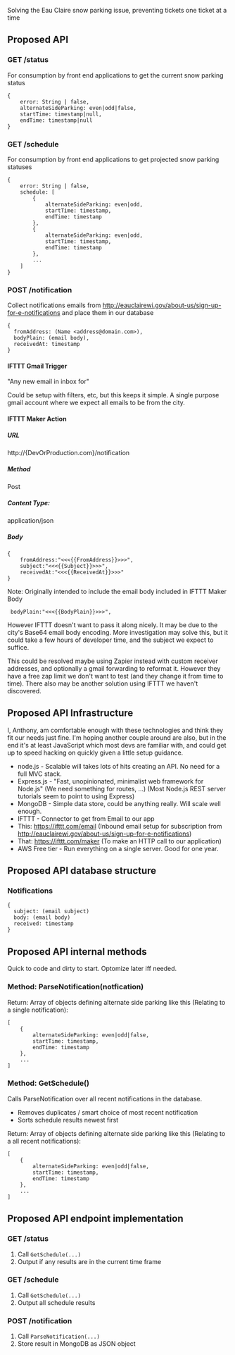 Solving the Eau Claire snow parking issue, preventing tickets one ticket at a time

## Proposed API

### GET /status

For consumption by front end applications to get the current snow parking status

```
{
	error: String | false,
	alternateSideParking: even|odd|false,
	startTime: timestamp|null,
	endTime: timestamp|null
}
```

### GET /schedule

For consumption by front end applications to get projected snow parking statuses

```
{
	error: String | false,
	schedule: [
		{
			alternateSideParking: even|odd,
			startTime: timestamp,
			endTime: timestamp
		},
		{
			alternateSideParking: even|odd,
			startTime: timestamp,
			endTime: timestamp
		},
		...
	]
}
```

### POST /notification

Collect notifications emails from http://eauclairewi.gov/about-us/sign-up-for-e-notifications and place them in our database

```
{
  fromAddress: (Name <address@domain.com>),
  bodyPlain: (email body),
  receivedAt: timestamp
}
```
#### IFTTT Gmail Trigger

"Any new email in inbox for"

Could be setup with filters, etc, but this keeps it simple.  A single purpose gmail account where we expect all emails to be from the city.

#### IFTTT Maker Action

##### URL

http://{DevOrProduction.com}/notification

##### Method

Post

##### Content Type:

application/json

##### Body
```
{
    fromAddress:"<<<{{FromAddress}}>>>",
    subject:"<<<{{Subject}}>>>",
    receivedAt:"<<<{{ReceivedAt}}>>>"
}
```

Note: Originally intended to include the email body included in IFTTT Maker Body
```
 bodyPlain:"<<<{{BodyPlain}}>>>",
```
However IFTTT doesn't want to pass it along nicely.  It may be due to the city's Base64 email body encoding.  More investigation may solve this, but it could take a few hours of developer time, and the subject we expect to suffice.

This could be resolved maybe using Zapier instead with custom receiver addresses, and optionally a gmail forwarding to reformat it. However they have a free zap limit we don't want to test (and they change it from time to time). There also may be another solution using IFTTT we haven't discovered.

## Proposed API Infrastructure

I, Anthony, am comfortable enough with these technologies and think they fit our needs just fine. I'm hoping another couple around are also, but in the end it's at least JavaScript which most devs are familiar with, and could get up to speed hacking on quickly given a little setup guidance.

* node.js - Scalable will takes lots of hits creating an API. No need for a full MVC stack.
 * Express.js - "Fast, unopinionated, minimalist web framework for Node.js" (We need something for routes, ...) (Most Node.js REST server tutorials seem to point to using Express)
* MongoDB - Simple data store, could be anything really.  Will scale well enough.
* IFTTT - Connector to get from Email to our app
 * This: https://ifttt.com/email (Inbound email setup for subscription from http://eauclairewi.gov/about-us/sign-up-for-e-notifications)
 * That: https://ifttt.com/maker (To make an HTTP call to our application)
* AWS Free tier - Run everything on a single server.  Good for one year.
 
## Proposed API database structure

### Notifications
```
{
  subject: (email subject)
  body: (email body)
  received: timestamp
}
```

## Proposed API internal methods

Quick to code and dirty to start.  Optomize later iff needed.

### Method: ParseNotification(notfication)

Return: Array of objects defining alternate side parking like this (Relating to a single notification):
```
[
	{
		alternateSideParking: even|odd|false,
		startTime: timestamp,
		endTime: timestamp
	},
	...
]
```

### Method: GetSchedule()

Calls ParseNotification over all recent notifications in the database.

* Removes duplicates / smart choice of most recent notification
* Sorts schedule results newest first

Return: Array of objects defining alternate side parking like this (Relating to a all recent notifications):
```
[
	{
		alternateSideParking: even|odd|false,
		startTime: timestamp,
		endTime: timestamp
	},
	...
]
```

## Proposed API endpoint implementation

### GET /status

1. Call ```GetSchedule(...)```
2. Output if any results are in the current time frame

### GET /schedule

1. Call ```GetSchedule(...)```
2. Output all schedule results

### POST /notification

1. Call ```ParseNotification(...)```
2. Store result in MongoDB as JSON object
